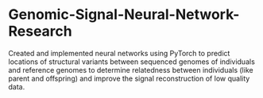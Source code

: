 # Genomic-Signal-Neural-Network-Research
Created and implemented neural networks using PyTorch to predict locations of structural variants between sequenced genomes of individuals and reference genomes to determine relatedness between individuals (like parent and offspring) and improve the signal reconstruction of low quality data.
